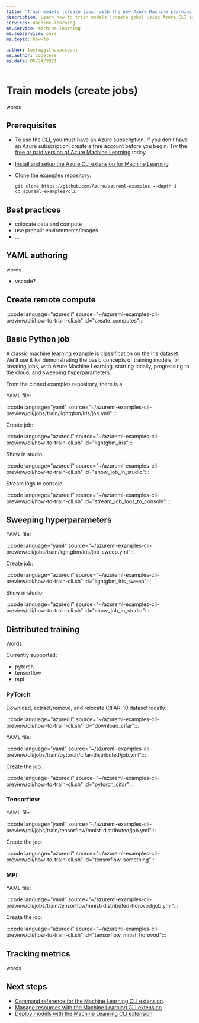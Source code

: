 ```yaml
---
title: 'Train models (create jobs) with the new Azure Machine Learning CLI'
description: Learn how to trian models (create jobs) using Azure CLI extension for Machine Learning.
services: machine-learning
ms.service: machine-learning
ms.subservice: core
ms.topic: how-to

author: lostmygithubaccount
ms.author: copeters
ms.date: 05/24/2021
---
```


# Train models (create jobs)

words

## Prerequisites

- To use the CLI, you must have an Azure subscription. If you don't have an Azure subscription, create a free account before you begin. Try the [free or paid version of Azure Machine Learning](https://aka.ms/AMLFree) today.

- [Install and setup the Azure CLI extension for Machine Learning](how-to-configure-cli.md)

- Clone the examples repository:

    ```azurecli
    git clone https://github.com/Azure/azureml-examples --depth 1
    cd azureml-examples/cli
    ```

## Best practices

- colocate data and compute
- use prebuilt environments/images
- ... 

## YAML authoring

words

- vscode?

## Create remote compute

:::code language="azurecli" source="~/azureml-examples-cli-preview/cli/how-to-train-cli.sh" id="create_computes":::

## Basic Python job

A classic machine learning example is classification on the Iris dataset. We'll use it for demonstrating the basic concepts of training models, or creating jobs, with Azure Machine Learning, starting locally, progressing to the cloud, and sweeping hyperparameters.

From the cloned examples repository, there is a 

YAML file:

:::code language="yaml" source="~/azureml-examples-cli-preview/cli/jobs/train/lightgbm/iris/job.yml":::

Create job:

:::code language="azurecli" source="~/azureml-examples-cli-preview/cli/how-to-train-cli.sh" id="lightgbm_iris":::

Show in studio:

:::code language="azurecli" source="~/azureml-examples-cli-preview/cli/how-to-train-cli.sh" id="show_job_in_studio":::

Stream logs to console:

:::code language="azurecli" source="~/azureml-examples-cli-preview/cli/how-to-train-cli.sh" id="stream_job_logs_to_console":::

## Sweeping hyperparameters

YAML file:

:::code language="yaml" source="~/azureml-examples-cli-preview/cli/jobs/train/lightgbm/iris/job-sweep.yml":::

Create job:

:::code language="azurecli" source="~/azureml-examples-cli-preview/cli/how-to-train-cli.sh" id="lightgbm_iris_sweep":::

Show in studio:

:::code language="azurecli" source="~/azureml-examples-cli-preview/cli/how-to-train-cli.sh" id="show_job_in_studio":::

## Distributed training

Words

Currently supported:

- pytorch
- tensorflow
- mpi

### PyTorch

Download, extract/remove, and relocate CIFAR-10 dataset locally:

:::code language="azurecli" source="~/azureml-examples-cli-preview/cli/how-to-train-cli.sh" id="download_cifar":::

YAML file:

:::code language="yaml" source="~/azureml-examples-cli-preview/cli/jobs/train/pytorch/cifar-distributed/job.yml":::

Create the job:

:::code language="azurecli" source="~/azureml-examples-cli-preview/cli/how-to-train-cli.sh" id="pytorch_cifar":::

### Tensorflow

YAML file:

:::code language="yaml" source="~/azureml-examples-cli-preview/cli/jobs/train/tensorflow/mnist-distributed/job.yml":::

Create the job:

:::code language="azurecli" source="~/azureml-examples-cli-preview/cli/how-to-train-cli.sh" id="tensorflow-something":::

### MPI

YAML file:

:::code language="yaml" source="~/azureml-examples-cli-preview/cli/jobs/train/tensorflow/mnist-distributed-horovod/job.yml":::

Create the job:

:::code language="azurecli" source="~/azureml-examples-cli-preview/cli/how-to-train-cli.sh" id="tensorflow_mnist_horovod":::

## Tracking metrics

words

## Next steps

- [Command reference for the Machine Learning CLI extension](/cli/azure/ext/ml/ml).
- [Manage resources with the Machine Learning CLI extension](how-to-manage-resources-cli.md)
- [Deploy models with the Machine Leanring CLI extension](how-to-deploy-cli.md)
